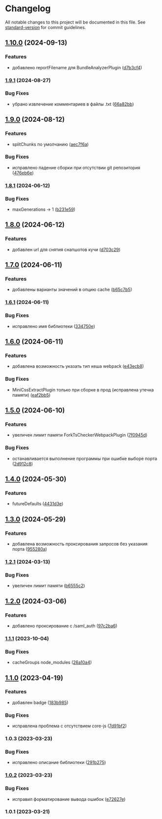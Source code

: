 # Changelog

All notable changes to this project will be documented in this file. See [standard-version](https://github.com/conventional-changelog/standard-version) for commit guidelines.

## [1.10.0](https://github.com/Infomaximum/frontend-builder/compare/v1.9.1...v1.10.0) (2024-09-13)


### Features

* добавлено reportFilename для BundleAnalyzerPlugin ([d7b3cf4](https://github.com/Infomaximum/frontend-builder/commit/d7b3cf43f545206d51b9f7720e36e9d5f63daf46))

### [1.9.1](https://github.com/Infomaximum/frontend-builder/compare/v1.9.0...v1.9.1) (2024-08-27)


### Bug Fixes

* убрано извлечение комментариев в файлы .txt ([66a82bb](https://github.com/Infomaximum/frontend-builder/commit/66a82bbeca5ba1c26a1354f6f996b8455177820d))

## [1.9.0](https://github.com/Infomaximum/frontend-builder/compare/v1.8.1...v1.9.0) (2024-08-12)


### Features

* splitChunks по умолчанию ([aec7f6a](https://github.com/Infomaximum/frontend-builder/commit/aec7f6a9f5615592ab00fa0936fc80fa49a428ee))


### Bug Fixes

* исправлено падение сборки при отсутствии git репозитория ([476eb6e](https://github.com/Infomaximum/frontend-builder/commit/476eb6e309fd629bc19862c0208a13c3a992f7e6))

### [1.8.1](https://github.com/Infomaximum/frontend-builder/compare/v1.8.0...v1.8.1) (2024-06-12)


### Bug Fixes

* maxGenerations -> 1 ([b231e59](https://github.com/Infomaximum/frontend-builder/commit/b231e5981a5526c7ac5a7d9d93b14f9898d94e25))

## [1.8.0](https://github.com/Infomaximum/frontend-builder/compare/v1.7.0...v1.8.0) (2024-06-12)


### Features

* добавлен url для снятия снапшотов кучи ([d703c29](https://github.com/Infomaximum/frontend-builder/commit/d703c296e306c918c57a8d1e237f89a53e7854f0))

## [1.7.0](https://github.com/Infomaximum/frontend-builder/compare/v1.6.1...v1.7.0) (2024-06-11)


### Features

* добавлены варианты значений в опцию cache ([b65c7b5](https://github.com/Infomaximum/frontend-builder/commit/b65c7b55865a7a3c635a714261725d581fa4f19e))

### [1.6.1](https://github.com/Infomaximum/frontend-builder/compare/v1.6.0...v1.6.1) (2024-06-11)


### Bug Fixes

* исправлено имя библиотеки ([334750e](https://github.com/Infomaximum/frontend-builder/commit/334750e0fb97a17741dab259efc4745d4c7724b8))

## [1.6.0](https://github.com/Infomaximum/frontend-builder/compare/v1.5.0...v1.6.0) (2024-06-11)


### Features

* добавлена возможность указать тип кеша webpack ([e43ecb8](https://github.com/Infomaximum/frontend-builder/commit/e43ecb8b15f04692cadfc1ed3516e852800bef7f))


### Bug Fixes

* MiniCssExtractPlugin только при сборке в прод (исправлена утечка памяти) ([eaf2bb5](https://github.com/Infomaximum/frontend-builder/commit/eaf2bb541b0349c7993c9ddc099bdeddef078f33))

## [1.5.0](https://github.com/Infomaximum/frontend-builder/compare/v1.4.0...v1.5.0) (2024-06-10)


### Features

* увеличен лимит памяти ForkTsCheckerWebpackPlugin ([7f0945d](https://github.com/Infomaximum/frontend-builder/commit/7f0945d8f11596d675c13626c1d807e61a2de7f5))


### Bug Fixes

* останавливается выполнение программы при ошибке выборе порта ([2d912c8](https://github.com/Infomaximum/frontend-builder/commit/2d912c883a500136fb613d5557ea021452c657ef))

## [1.4.0](https://github.com/Infomaximum/frontend-builder/compare/v1.3.0...v1.4.0) (2024-05-30)


### Features

* futureDefaults ([4431d3e](https://github.com/Infomaximum/frontend-builder/commit/4431d3e3ea6f127ece366845b5899fb7adcfa597))

## [1.3.0](https://github.com/Infomaximum/frontend-builder/compare/v1.2.1...v1.3.0) (2024-05-29)


### Features

* добавлена возможность проксирования запросов без указания порта ([955280a](https://github.com/Infomaximum/frontend-builder/commit/955280aa02f1eb6b20a0beb0068d7bd87e9938d4))

### [1.2.1](https://github.com/Infomaximum/frontend-builder/compare/v1.2.0...v1.2.1) (2024-03-13)


### Bug Fixes

* увеличен лимит памяти ([b6555c2](https://github.com/Infomaximum/frontend-builder/commit/b6555c263a878937ac0a28cdab60e1a1a0759a7e))

## [1.2.0](https://github.com/Infomaximum/frontend-builder/compare/v1.1.1...v1.2.0) (2024-03-06)


### Features

* добавлено проксирование с /saml_auth ([97c2ba6](https://github.com/Infomaximum/frontend-builder/commit/97c2ba6679d3e90f0c9272aec8bdcc1a4f3a0f70))

### [1.1.1](https://github.com/Infomaximum/frontend-builder/compare/v1.1.0...v1.1.1) (2023-10-04)


### Bug Fixes

* cacheGroups node_modules ([26a10a4](https://github.com/Infomaximum/frontend-builder/commit/26a10a425e6dee15e7b24b41d77e3427898bb10c))

## [1.1.0](https://github.com/Infomaximum/frontend-builder/compare/v1.0.3...v1.1.0) (2023-04-19)


### Features

* добавлен badge ([183b985](https://github.com/Infomaximum/frontend-builder/commit/183b98506f36bf66361d13544f2566ed9e05d9b2))


### Bug Fixes

* исправлена проблема с отсутствием core-js ([7d91bf2](https://github.com/Infomaximum/frontend-builder/commit/7d91bf20014c2e0e9286215437e589d451dd2255))

### 1.0.3 (2023-03-23)


### Bug Fixes

* исправлено описание библиотеки ([291b275](https://github.com/Infomaximum/frontend-builder/commit/291b27529f1a0b7d8c1a6732b4e27ed0e8801f88))

### [1.0.2](https://git.office.infomaximum.com:10122/frontend/im-builder/compare/v1.0.1...v1.0.2) (2023-03-23)


### Bug Fixes

* исправил форматирование вывода ошибок ([e72627e](https://git.office.infomaximum.com:10122/frontend/im-builder/commit/e72627ea040e8a0fc3d8b16c648dde71cc579c31))

### 1.0.1 (2023-03-21)
